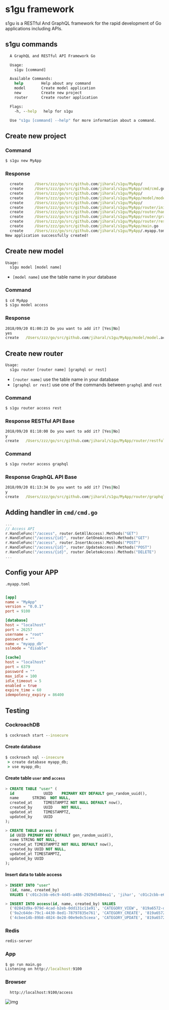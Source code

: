 # s1gu framework

s1gu is a RESTful And GraphQL framework for the rapid development of Go applications including APIs.

## s1gu commands

```cmd
  A GraphQL and RESTful API Framework Go

  Usage:
    s1gu [command]

  Available Commands:
    help        Help about any command
    model       Create model application
    new         Create new project
    router      Create router application

  Flags:
    -h, --help   help for s1gu

  Use "s1gu [command] --help" for more information about a command.
```

## Create new project

### Command

```cmd
$ s1gu new MyApp
```

### Response

```cmd
  create	 /Users/zzz/go/src/github.com/jiharal/s1gu/MyApp/
  create	 /Users/zzz/go/src/github.com/jiharal/s1gu/MyApp/cmd/cmd.go
  create	 /Users/zzz/go/src/github.com/jiharal/s1gu/MyApp/
  create	 /Users/zzz/go/src/github.com/jiharal/s1gu/MyApp/model/model.user.go
  create	 /Users/zzz/go/src/github.com/jiharal/s1gu/MyApp/
  create	 /Users/zzz/go/src/github.com/jiharal/s1gu/MyApp/router/init.go
  create	 /Users/zzz/go/src/github.com/jiharal/s1gu/MyApp/router/handler.go
  create	 /Users/zzz/go/src/github.com/jiharal/s1gu/MyApp/router/graphql.user.go
  create	 /Users/zzz/go/src/github.com/jiharal/s1gu/MyApp/router/restful.user.go
  create	 /Users/zzz/go/src/github.com/jiharal/s1gu/MyApp/main.go
  create	 /Users/zzz/go/src/github.com/jiharal/s1gu/MyApp/.myapp.toml
New application successfully created!
```

## Create new model

```cmd
Usage:
  s1gu model [model name]
```

- `[model name]` use the table name in your database

### Command

```cmd
$ cd MyApp
$ s1gu model access
```

### Response

```cmd
2018/09/20 01:00:23 Do you want to add it? [Yes|No]
yes
create	 /Users/zzz/go/src/github.com/jiharal/s1gu/MyApp/model/model.access.go
```

## Create new router

```cmd
Usage:
  s1gu router [router name] [graphql or rest]
```

- `[router name]` use the table name in your database
- `[graphql or rest]` use one of the commands between `graphql` and `rest`

### Command

```cmd
$ s1gu router access rest
```

### Response RESTful API Base

```cmd
2018/09/20 01:10:00 Do you want to add it? [Yes|No]
y
create	 /Users/zzz/go/src/github.com/jiharal/s1gu/MyApp/router/restful.access.go
```

### Command

```cmd
$ s1gu router access graphql
```

### Response GraphQL API Base

```cmd
2018/09/20 01:13:34 Do you want to add it? [Yes|No]
y
create	 /Users/zzz/go/src/github.com/jiharal/s1gu/MyApp/router/graphql.access.go
```

## Adding handler in `cmd/cmd.go`

```go
...
// Access API
r.HandleFunc("/access", router.GetAllAccess).Methods("GET")
r.HandleFunc("/access/{id}", router.GetOneAccess).Methods("GET")
r.HandleFunc("/access", router.InsertAccess).Methods("POST")
r.HandleFunc("/access/{id}", router.UpdateAccess).Methods("POST")
r.HandleFunc("/access/{id}", router.DeleteAccess).Methods("DELETE")
...
```

## Config your APP

`.myapp.toml`

```toml

[app]
name = "MyApp"
version = "0.0.1"
port = 9100

[database]
host = "localhost"
port = 26257
username = "root"
password = ""
name = "myapp_db"
sslmode = "disable"

[cache]
host = "localhost"
port = 6379
password = ""
max_idle = 100
idle_timeout = 5
enabled = true
expire_time = 60
idempotency_expiry = 86400
```

## Testing

### CockroachDB

```cmd
$ cockroach start --insecure
```

#### Create database

```cmd
$ cockroach sql --insecure
 > create database myapp_db;
 > use myapp_db;
```

#### Create table `user` and `access`

```sql
> CREATE TABLE "user" (
  id             UUID    PRIMARY KEY DEFAULT gen_random_uuid(),
  name      STRING  NOT NULL,
  created_at     TIMESTAMPTZ NOT NULL DEFAULT now(),
  created_by     UUID    NOT NULL,
  updated_at     TIMESTAMPTZ,
  updated_by     UUID
);

> CREATE TABLE access (
  id UUID PRIMARY KEY DEFAULT gen_random_uuid(),
  name STRING NOT NULL,
  created_at TIMESTAMPTZ NOT NULL DEFAULT now(),
  created_by UUID NOT NULL,
  updated_at TIMESTAMPTZ,
  updated_by UUID
);
```

#### Insert data to table access

```sql
> INSERT INTO "user"
  (id, name, created_by)
  VALUES ('c01c2cbb-e6c9-4d45-a486-2929d5404ea1', 'jihar', 'c01c2cbb-e6c9-4d45-a486-2929d5404eb2');

> INSERT INTO access(id, name, created_by) VALUES
  ('02842d9a-979d-4cad-b2eb-0dd131c11e91', 'CATEGORY_VIEW', '819a6572-d825-4dc4-8d0a-71177e62e795'),
  ('9a2c64de-79c1-4430-8ed1-78797835e761', 'CATEGORY_CREATE', '819a6572-d825-4dc4-8d0a-71177e62e795'),
  ('4cbee14b-89b8-4024-8e28-00e9e0c5ceea', 'CATEGORY_UPDATE', '819a6572-d825-4dc4-8d0a-71177e62e795');
```

### Redis

```cmd
redis-server
```

### App

```cmd
$ go run main.go
Listening on http://localhost:9100
```

### Browser

```url
  http://localhost:9100/access
```

![img](https://user-images.githubusercontent.com/21150538/45773062-8dbc7800-bc73-11e8-8e6e-9c9e2718e072.png)
